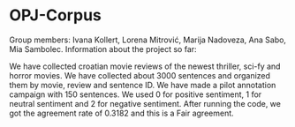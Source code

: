 # OPJ-Corpus
Group members: Ivana Kollert, Lorena Mitrović, Marija Nadoveza, Ana Sabo, Mia Sambolec.
Information about the project so far:
<p>We have collected croatian movie reviews of the newest thriller, sci-fy and horror movies.
We have collected about 3000 sentences and organized them by movie, review and sentence ID.
We have made a pilot annotation campaign with 150 sentences. We used 0 for positive sentiment, 1 for neutral sentiment and 2 for negative sentiment.
After running the code, we got the agreement rate of 0.3182 and this is a Fair agreement.
</p>
